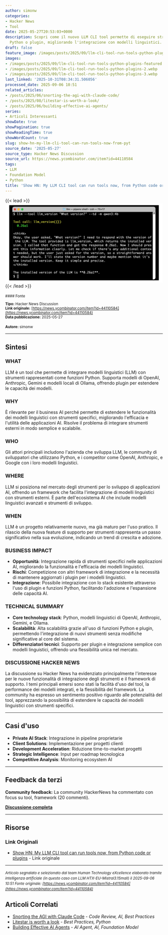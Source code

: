 ```yaml
---
author: simonw
categories:
- Hacker News
- Tool
date: 2025-05-27T20:53:03+0000
description: Scopri come il nuovo LLM CLI tool permette di eseguire strumenti da codice
  Python o plugin, migliorando l'integrazione con modelli linguistici.
draft: false
feature_image: /images/posts/2025/09/llm-cli-tool-run-tools-python-plugins-featured.webp
images:
- /images/posts/2025/09/llm-cli-tool-run-tools-python-plugins-featured.webp
- /images/posts/2025/09/llm-cli-tool-run-tools-python-plugins-2.webp
- /images/posts/2025/09/llm-cli-tool-run-tools-python-plugins-3.webp
last_linked: '2025-10-31T08:34:31.506056'
processed_date: 2025-09-06 10:51
related_articles:
- /posts/2025/06/snorting-the-agi-with-claude-code/
- /posts/2025/08/litestar-is-worth-a-look/
- /posts/2025/06/building-effective-ai-agents/
series:
- Articoli Interessanti
showDate: true
showPagination: true
showReadingTime: true
showWordCount: true
slug: show-hn-my-llm-cli-tool-can-run-tools-now-from-pyt
source_date: '2025-05-27'
source_type: Hacker News Discussion
source_url: https://news.ycombinator.com/item?id=44110584
tags:
- LLM
- Foundation Model
- Python
title: 'Show HN: My LLM CLI tool can run tools now, from Python code or plugins'
---
```


{{< lead >}}
![Featured image](/images/posts/2025/09/llm-cli-tool-run-tools-python-plugins-featured.webp)
{{< /lead >}}

<small>
#### Fonte

**Tipo:** Hacker News Discussion  
**Link originale:** [https://news.ycombinator.com/item?id=44110584](https://news.ycombinator.com/item?id=44110584)  
**Data pubblicazione:** 2025-05-27

**Autore:** simonw</small>

---

## Sintesi

### WHAT
LLM è un tool che permette di integrare modelli linguistici (LLM) con strumenti rappresentati come funzioni Python. Supporta modelli di OpenAI, Anthropic, Gemini e modelli locali di Ollama, offrendo plugin per estendere le capacità dei modelli.

### WHY
È rilevante per il business AI perché permette di estendere le funzionalità dei modelli linguistici con strumenti specifici, migliorando l'efficacia e l'utilità delle applicazioni AI. Risolve il problema di integrare strumenti esterni in modo semplice e scalabile.

### WHO
Gli attori principali includono l'azienda che sviluppa LLM, le community di sviluppatori che utilizzano Python, e i competitor come OpenAI, Anthropic, e Google con i loro modelli linguistici.

### WHERE
LLM si posiziona nel mercato degli strumenti per lo sviluppo di applicazioni AI, offrendo un framework che facilita l'integrazione di modelli linguistici con strumenti esterni. È parte dell'ecosistema AI che include modelli linguistici avanzati e strumenti di sviluppo.

### WHEN
LLM è un progetto relativamente nuovo, ma già maturo per l'uso pratico. Il rilascio della nuova feature di supporto per strumenti rappresenta un passo significativo nella sua evoluzione, indicando un trend di crescita e adozione.

### BUSINESS IMPACT
- **Opportunità**: Integrazione rapida di strumenti specifici nelle applicazioni AI, migliorando la funzionalità e l'efficacia dei modelli linguistici.
- **Rischi**: Competizione con altri framework di integrazione e la necessità di mantenere aggiornati i plugin per i modelli linguistici.
- **Integrazione**: Possibile integrazione con lo stack esistente attraverso l'uso di plugin e funzioni Python, facilitando l'adozione e l'espansione delle capacità AI.

### TECHNICAL SUMMARY
- **Core technology stack**: Python, modelli linguistici di OpenAI, Anthropic, Gemini, e Ollama.
- **Scalabilità**: Alta scalabilità grazie all'uso di funzioni Python e plugin, permettendo l'integrazione di nuovi strumenti senza modifiche significative al core del sistema.
- **Differenziatori tecnici**: Supporto per plugin e integrazione semplice con modelli linguistici, offrendo una flessibilità unica nel mercato.

### DISCUSSIONE HACKER NEWS
La discussione su Hacker News ha evidenziato principalmente l'interesse per le nuove funzionalità di integrazione degli strumenti e il framework di supporto. I temi principali emersi sono stati la facilità d'uso del tool, la performance dei modelli integrati, e la flessibilità del framework. La community ha espresso un sentimento positivo riguardo alle potenzialità del tool, apprezzando la possibilità di estendere le capacità dei modelli linguistici con strumenti specifici.

---

## Casi d'uso

- **Private AI Stack**: Integrazione in pipeline proprietarie
- **Client Solutions**: Implementazione per progetti clienti
- **Development Acceleration**: Riduzione time-to-market progetti
- **Strategic Intelligence**: Input per roadmap tecnologica
- **Competitive Analysis**: Monitoring ecosystem AI

---

## Feedback da terzi

**Community feedback:** La community HackerNews ha commentato con focus su tool, framework (20 commenti).

**[Discussione completa](https://news.ycombinator.com/item?id=44110584)**

---


## Risorse

### Link Originali
- [Show HN: My LLM CLI tool can run tools now, from Python code or plugins](https://news.ycombinator.com/item?id=44110584) - Link originale


---

*<small>Articolo segnalato e selezionato dal team Human Technology eXcellence elaborato tramite intelligenza artificiale (in questo caso con LLM HTX-EU-Mistral3.1Small) il 2025-09-06 10:51
Fonte originale: [https://news.ycombinator.com/item?id=44110584](https://news.ycombinator.com/item?id=44110584)</small>*

## Articoli Correlati

- [Snorting the AGI with Claude Code](/posts/2025/06/snorting-the-agi-with-claude-code/) - *Code Review, AI, Best Practices*
- [Litestar is worth a look](/posts/2025/08/litestar-is-worth-a-look/) - *Best Practices, Python*
- [Building Effective AI Agents](/posts/2025/06/building-effective-ai-agents/) - *AI Agent, AI, Foundation Model*